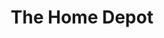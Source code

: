 ---
title: "The Home Depot"
url: /virginia-beach/the-home-depot-elson-green-avenue/
shop: doityourself
---